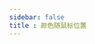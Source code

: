 ```yaml
---
sidebar: false
title : 颜色随鼠标位置
---
```


<ClientOnly>
<practice.changeColor.mouse></practice.changeColor.mouse>
</ClientOnly>
